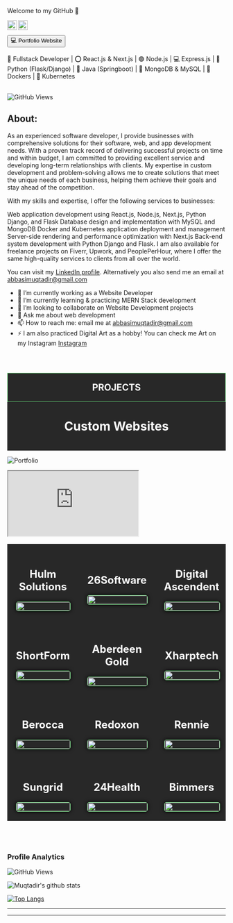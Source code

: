 Welcome to my GitHub 👋


<a href="https://www.linkedin.com/in/muqtadir-billah-musab-abbasi/">
<img align="left" alt="Muqtadir Billah" width="22px" src="https://i.postimg.cc/kgRPwJM2/linkedin.png" />
</a>
<a href="https://abbasimusab2000.medium.com/">
<img align="left" alt="Muqtadir Billah" width="22px" src="https://i.postimg.cc/Kv46vGM0/medium.png" />
</a>
<br />
<br />
<a href="https://dev-muqtadir-billah.vercel.app/" target="_blank" style="background-color: white, color: black"><button>💻 Portfolio Website</button></a>
<br />
<br />
🚀 Fullstack Developer | ⭕ React.js & Next.js | 🟢 Node.js | 💻 Express.js | 🐍 Python (Flask/Django) | 🚀 Java (Springboot) | 📄 MongoDB & MySQL | 🐳 Dockers | 🚢 Kubernetes
<br />
<br />


![GitHub Views](https://komarev.com/ghpvc/?username=MuqtadirBillah&color=blue)

<h2>About:</h2>

As an experienced software developer, I provide businesses with comprehensive solutions for their
software, web, and app development needs. With a proven track record of delivering successful
projects on time and within budget, I am committed to providing excellent service and developing
long-term relationships with clients. My expertise in custom development and problem-solving
allows me to create solutions that meet the unique needs of each business, helping them achieve
their goals and stay ahead of the competition.

With my skills and expertise, I offer the following services to businesses:

Web application development using React.js, Node.js, Next.js, Python Django, and Flask
Database design and implementation with MySQL and MongoDB
Docker and Kubernetes application deployment and management
Server-side rendering and performance optimization with Next.js
Back-end system development with Python Django and Flask.
I am also available for freelance projects on Fiverr, Upwork, and PeoplePerHour, where I offer the same high-quality services to clients from all over the world.

You can visit my <a href="https://www.linkedin.com/in/muqtadir-billah-musab-abbasi/">LinkedIn profile</a>. Alternatively you also send me an email at <a href="mailto:abbasimuqtadir@gmail.com">abbasimuqtadir@gmail.com</a>

- 🔭 I’m currently working as a Website Developer
- 🌱 I’m currently learning & practicing MERN Stack development
- 👯 I’m looking to collaborate on Website Development projects
- 💬 Ask me about web development
- 📫 How to reach me: email me at abbasimuqtadir@gmail.com
- ⚡ I am also practiced Digital Art as a hobby! You can check me Art on my Instagram <a href="https://www.instagram.com/muqtadirbillahmusab/">Instagram</a>

<br />
<div style="background-color: #282828; padding-bottom: 20px;">
    <h2 style="text-align: center; background-color: #282828; padding-top: 20px; padding-bottom: 20px; color: white; border: 1px solid #61CE70;">PROJECTS</h2>
    <h1 style="color: white; text-align: center;">Custom Websites</h1>
    <!-- <hr style="width: 60%; margin: 0 auto;" /> -->
</div>

![Portfolio](https://www.digitalascendent.com/portfolio)
<iframe src="https://www.digitalascendent.com/portfolio"></iframe>

<table style="width: 100%; border: 0; border-spacing: 0 !important;">
    <tr style="border: 0;">
        <td style="background-color: #282828; padding: 20px; width: 20%; text-align: center; border: 0; padding-bottom: 20px;">
            <h2 style="color: white;">Hulm Solutions</h2>
            <img src="https://i.postimg.cc/x8zq3393/hulm-Solutions.jpg" style="width: 100%; border-radius: 5px; border: 1px solid #61CE70; box-shadow: 0 0 10px 0 black;" alt="">
        </td>
        <td style="background-color: #282828; padding: 20px; width: 20%; text-align: center; border: 0;">
            <h2 style="color: white;">26Software</h2>
            <img src="https://i.postimg.cc/GhMmVppy/26software.jpg" style="width: 100%; border-radius: 5px; border: 1px solid #61CE70; box-shadow: 0 0 10px 0 black;" alt="">
        </td>
        <td style="background-color: #282828; padding: 20px; width: 20%; text-align: center; border: 0;">
            <h2 style="color: white;">Digital Ascendent</h2>
            <img src="https://i.postimg.cc/d06Hmg6w/Digital-Ascendent.jpg" style="width: 100%; border-radius: 5px; border: 1px solid #61CE70; box-shadow: 0 0 10px 0 black;" alt="">
        </td>
    </tr>
    <tr style="border: 0;">
        <td style="background-color: #282828; padding: 20px; width: 20%; text-align: center; border: 0; padding-bottom: 20px;">
            <h2 style="color: white;">ShortForm</h2>
            <img src="https://i.postimg.cc/59XJym96/shortform.jpg" style="width: 100%; border-radius: 5px; border: 1px solid #61CE70; box-shadow: 0 0 10px 0 black;" alt="">
        </td>
        <td style="background-color: #282828; padding: 20px; width: 20%; text-align: center; border: 0;">
            <h2 style="color: white;">Aberdeen Gold</h2>
            <img src="https://i.postimg.cc/Df4Vny5G/aberdeen.jpg" style="width: 100%; border-radius: 5px; border: 1px solid #61CE70; box-shadow: 0 0 10px 0 black;" alt="">
        </td>
        <td style="background-color: #282828; padding: 20px; width: 20%; text-align: center; border: 0;">
            <h2 style="color: white;">Xharptech</h2>
            <img src="https://i.postimg.cc/HWqqxDPh/xharptech.jpg" style="width: 100%; border-radius: 5px; border: 1px solid #61CE70; box-shadow: 0 0 10px 0 black;" alt="">
        </td>
    </tr>
    <tr style="border: 0;">
        <td style="background-color: #282828; padding: 20px; width: 20%; text-align: center; border: 0; padding-bottom: 20px;">
            <h2 style="color: white;">Berocca</h2>
            <img src="https://i.postimg.cc/wxLWwt0w/berocca.jpg" style="width: 100%; border-radius: 5px; border: 1px solid #61CE70; box-shadow: 0 0 10px 0 black;" alt="">
        </td>
        <td style="background-color: #282828; padding: 20px; width: 20%; text-align: center; border: 0;">
            <h2 style="color: white;">Redoxon</h2>
            <img src="https://i.postimg.cc/DyhxH2Nn/redoxon.jpg" style="width: 100%; border-radius: 5px; border: 1px solid #61CE70; box-shadow: 0 0 10px 0 black;" alt="">
        </td>
        <td style="background-color: #282828; padding: 20px; width: 20%; text-align: center; border: 0;">
            <h2 style="color: white;">Rennie</h2>
            <img src="https://i.postimg.cc/W1bXp5jy/rennie.jpg" style="width: 100%; border-radius: 5px; border: 1px solid #61CE70; box-shadow: 0 0 10px 0 black;" alt="">
        </td>
    </tr>
    <tr style="border: 0;">
        <td style="background-color: #282828; padding: 20px; width: 20%; text-align: center; border: 0; padding-bottom: 20px;">
            <h2 style="color: white;">Sungrid</h2>
            <img src="https://i.postimg.cc/ZKjxQ63x/sungrid.jpg" style="width: 100%; border-radius: 5px; border: 1px solid #61CE70; box-shadow: 0 0 10px 0 black;" alt="">
        </td>
        <td style="background-color: #282828; padding: 20px; width: 20%; text-align: center; border: 0;">
            <h2 style="color: white;">24Health</h2>
            <img src="https://i.postimg.cc/52Rq41sH/24health.jpg" style="width: 100%; border-radius: 5px; border: 1px solid #61CE70; box-shadow: 0 0 10px 0 black;" alt="">
        </td>
        <td style="background-color: #282828; padding: 20px; width: 20%; text-align: center; border: 0;">
            <h2 style="color: white;">Bimmers</h2>
            <img src="https://i.postimg.cc/v8tr15Pw/bimmers.jpg" style="width: 100%; border-radius: 5px; border: 1px solid #61CE70; box-shadow: 0 0 10px 0 black;" alt="">
        </td>
    </tr>
</table>


<br />
<br />

<h3>Profile Analytics</h3>

![GitHub Views](https://komarev.com/ghpvc/?username=MuqtadirBillah&color=blue)

![Muqtadir's github stats](https://github-readme-stats.vercel.app/api?username=muqtadirbillah&show_icons=true&hide_border=true)

[![Top Langs](https://github-readme-stats.vercel.app/api/top-langs/?username=MuqtadirBillah&layout=compact&theme=vision-friendly-dark)](https://github.com/anuraghazra/github-readme-stats)

<hr />
<hr />

